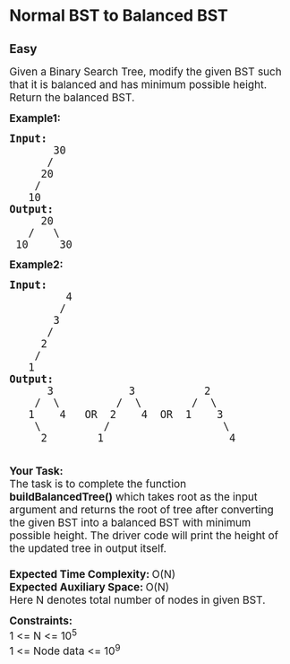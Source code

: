 # Normal BST to Balanced BST
## Easy
<div class="problems_problem_content__Xm_eO" style="user-select: auto;"><p style="user-select: auto;"><span style="font-size: 14pt; user-select: auto;">Given a Binary Search Tree, modify the given BST such that it is balanced and has minimum possible height. Return the balanced BST.</span></p>
<p style="user-select: auto;"><span style="font-size: 14pt; user-select: auto;"><strong style="user-select: auto;">Example1:</strong></span></p>
<pre style="user-select: auto;"><span style="font-size: 14pt; user-select: auto;"><strong style="user-select: auto;">Input:</strong>
       30
      /
     20
    /
   10<br style="user-select: auto;"></span><span style="font-size: 14pt; user-select: auto;"><strong style="user-select: auto;">Output:</strong>
     20
   /   \
 10     30
</span></pre>
<p style="user-select: auto;"><span style="font-size: 14pt; user-select: auto;"><strong style="user-select: auto;">Example2:</strong></span></p>
<pre style="user-select: auto;"><span style="font-size: 14pt; user-select: auto;"><strong style="user-select: auto;">Input:</strong>
         4
        /
       3
      /
     2
    /
   1
<strong style="user-select: auto;">Output:</strong>
      3            3           2
    /  \         /  \        /  \
   1    4   OR  2    4  OR  1    3   
    \          /                  \ <br style="user-select: auto;">     2        1                    4</span></pre>
<p style="user-select: auto;"><span style="font-size: 14pt; user-select: auto;"><strong style="user-select: auto;"><br style="user-select: auto;">Your Task:</strong><br style="user-select: auto;">The task is to complete the function <strong style="user-select: auto;">buildBalancedTree()</strong> which takes root as the input argument and returns the root of tree after converting the given BST&nbsp;into a balanced BST with minimum possible height. The driver code will print the height of the updated tree in output itself. </span><br style="user-select: auto;"><span style="font-size: 14pt; user-select: auto;">&nbsp;</span><br style="user-select: auto;"><span style="font-size: 14pt; user-select: auto;"><strong style="user-select: auto;">Expected Time Complexity:&nbsp;</strong>O(N)<br style="user-select: auto;"><strong style="user-select: auto;">Expected Auxiliary Space: </strong>O(N)<br style="user-select: auto;">Here N denotes total number of nodes in given BST.</span></p>
<p style="user-select: auto;"><span style="font-size: 14pt; user-select: auto;"><strong style="user-select: auto;">Constraints:</strong><br style="user-select: auto;">1 &lt;= N &lt;= 10<sup style="user-select: auto;">5</sup><br style="user-select: auto;">1 &lt;= Node data &lt;= 10<sup style="user-select: auto;">9</sup></span></p></div>